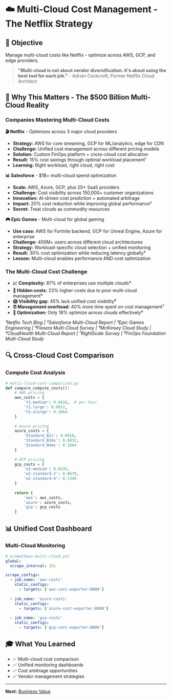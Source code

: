 # ☁️ Multi-Cloud Cost Management - The Netflix Strategy

## 🎯 Objective
Manage multi-cloud costs like Netflix - optimize across AWS, GCP, and edge providers.

> **"Multi-cloud is not about vendor diversification. It's about using the best tool for each job."** - Adrian Cockcroft, Former Netflix Cloud Architect

## 🌟 Why This Matters - The $500 Billion Multi-Cloud Reality

### Companies Mastering Multi-Cloud Costs

**🎬 Netflix** - Optimizes across 3 major cloud providers
- **Strategy:** AWS for core streaming, GCP for ML/analytics, edge for CDN
- **Challenge:** Unified cost management across different pricing models
- **Solution:** Custom FinOps platform + cross-cloud cost allocation
- **Result:** 15% cost savings through optimal workload placement¹
- **Learning:** Right workload, right cloud, right cost

**📊 Salesforce** - $1B+ multi-cloud spend optimization
- **Scale:** AWS, Azure, GCP, plus 20+ SaaS providers
- **Challenge:** Cost visibility across 150,000+ customer organizations
- **Innovation:** AI-driven cost prediction + automated arbitrage
- **Impact:** 20% cost reduction while improving global performance²
- **Secret:** Treat clouds as commodity resources

**🎮 Epic Games** - Multi-cloud for global gaming
- **Use case:** AWS for Fortnite backend, GCP for Unreal Engine, Azure for enterprise
- **Challenge:** 400M+ users across different cloud architectures
- **Strategy:** Workload-specific cloud selection + unified monitoring
- **Result:** 30% cost optimization while reducing latency globally³
- **Lesson:** Multi-cloud enables performance AND cost optimization

### The Multi-Cloud Cost Challenge
- **📈 Complexity:** 87% of enterprises use multiple clouds⁴
- **💸 Hidden costs:** 23% higher costs due to poor multi-cloud management⁵
- **😱 Visibility gap:** 45% lack unified cost visibility⁶
- **⏰ Management overhead:** 40% more time spent on cost management⁷
- **🎯 Optimization:** Only 18% optimize across clouds effectively⁸

*¹Netflix Tech Blog | ²Salesforce Multi-Cloud Report | ³Epic Games Engineering | ⁴Flexera Multi-Cloud Survey | ⁵McKinsey Cloud Study | ⁶CloudHealth Multi-Cloud Report | ⁷RightScale Survey | ⁸FinOps Foundation Multi-Cloud Study*

## 🔍 Cross-Cloud Cost Comparison

### Compute Cost Analysis
```python
# multi-cloud-cost-comparison.py
def compare_compute_costs():
    # AWS pricing
    aws_costs = {
        't3.medium': 0.0416,  # per hour
        't3.large': 0.0832,
        't3.xlarge': 0.1664
    }
    
    # Azure pricing
    azure_costs = {
        'Standard_B2s': 0.0416,
        'Standard_B2ms': 0.0832,
        'Standard_B4ms': 0.1664
    }
    
    # GCP pricing
    gcp_costs = {
        'e2-medium': 0.0335,
        'e2-standard-2': 0.0670,
        'e2-standard-4': 0.1340
    }
    
    return {
        'aws': aws_costs,
        'azure': azure_costs,
        'gcp': gcp_costs
    }
```

## 📊 Unified Cost Dashboard

### Multi-Cloud Monitoring
```yaml
# prometheus-multi-cloud.yml
global:
  scrape_interval: 15s

scrape_configs:
  - job_name: 'aws-costs'
    static_configs:
      - targets: ['aws-cost-exporter:8080']
  
  - job_name: 'azure-costs'
    static_configs:
      - targets: ['azure-cost-exporter:8080']
  
  - job_name: 'gcp-costs'
    static_configs:
      - targets: ['gcp-cost-exporter:8080']
```

## 🎓 What You Learned

- ✅ Multi-cloud cost comparison
- ✅ Unified monitoring dashboards
- ✅ Cost arbitrage opportunities
- ✅ Vendor management strategies

---

**Next:** [Business Value](../06-business-value/)